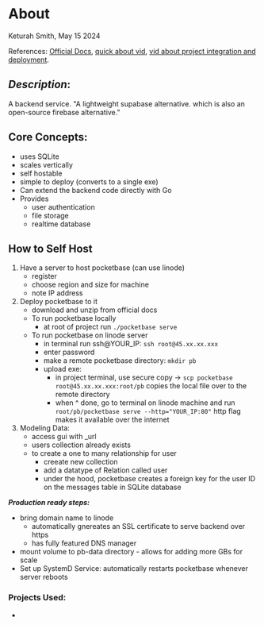 # About

Keturah Smith, May 15 2024

References:
[Official Docs](https://pocketbase.io/docs/), [quick about vid](https://www.youtube.com/watch?v=Wqy3PBEglXQ), [vid about project integration and deployment](https://www.youtube.com/watch?v=gUYBFDPZ5qk&t=56s).

## _Description_:

A backend service.
"A lightweight supabase alternative. which is also an open-source firebase alternative."

## Core Concepts:

- uses SQLite
- scales vertically
- self hostable
- simple to deploy (converts to a single exe)
- Can extend the backend code directly with Go
- Provides
  - user authentication
  - file storage
  - realtime database

## How to Self Host

1. Have a server to host pocketbase (can use linode)
   - register
   - choose region and size for machine
   - note IP address
2. Deploy pocketbase to it
   - download and unzip from official docs
   - To run pocketbase locally
     - at root of project run `./pocketbase serve`
   - To run pocketbase on linode server
     - in terminal run ssh@YOUR_IP: `ssh root@45.xx.xx.xxx`
     - enter password
     - make a remote pocketbase directory: `mkdir pb`
     - upload exe:
       - in project terminal, use secure copy -> `scp pocketbase root@45.xx.xx.xxx:root/pb` copies the local file over to the remote directory
       - when ^ done, go to terminal on linode machine and run `root/pb/pocketbase serve --http="YOUR_IP:80"` http flag makes it available over the internet
3. Modeling Data:
   - access gui with \_url
   - users collection already exists
   - to create a one to many relationship for user
     - creeate new collection
     - add a datatype of Relation called user
     - under the hood, pocketbase creates a foreign key for the user ID on the messages table in SQLite database

**_Production ready steps:_**

- bring domain name to linode
  - automatically gnereates an SSL certificate to serve backend over https
  - has fully featured DNS manager
- mount volume to pb-data directory - allows for adding more GBs for scale
- Set up SystemD Service: automatically restarts pocketbase whenever server reboots

### Projects Used:

- []()

